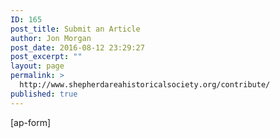 ```yaml
---
ID: 165
post_title: Submit an Article
author: Jon Morgan
post_date: 2016-08-12 23:29:27
post_excerpt: ""
layout: page
permalink: >
  http://www.shepherdareahistoricalsociety.org/contribute/
published: true
---
```

[ap-form]